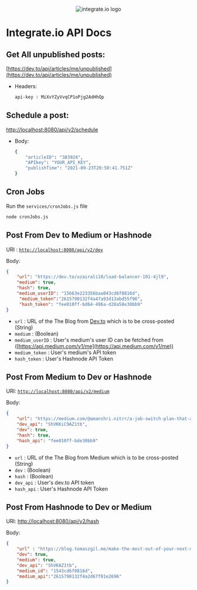 <p align="center">
  <img src="https://user-images.githubusercontent.com/72073401/136081559-35426b5c-6579-40ed-ac99-f064cfc47abd.png" alt="integrate.io logo"/>
</p>

# Integrate.io API Docs

## Get All unpublished posts:

[https://dev.to/api/articles/me/unpublished](https://dev.to/api/articles/me/unpublished)

- Headers:
    
    ```bash
    api-key : MiXvYZyVvqCP1oPjg2AdHhQp
    ```
    

## Schedule a post:

[http://localhost:8080/api/v2/schedule](http://localhost:8080/api/v2/schedule)

- Body:
    
    ```bash
    {
        "articleID": "383924",
        "APIkey": "YOUR_API_KEY",
        "publishTime": "2021-09-23T20:50:41.751Z"
    }
    ```
    

## Cron Jobs

Run the `services/cronJobs.js` file

```bash
node cronJobs.js
```

## Post From Dev to Medium or Hashnode

URI : [`http://localhost:8080/api/v2/dev`](http://localhost:8080/api/v2/dev)

Body:

```json
{
    "url": "https://dev.to/uzairali10/load-balancer-101-4jl9",
    "medium": true,
    "hash": true,
    "medium_userID": "15663e223356baa043cd6f0816d",
     "medium_token":"2615790132f4a47a93d13abd55f96",
     "hash_token": "fee010ff-bd64-496a-d28a58e30bb9"
}
```

- `url` : URL of the The Blog from [Dev.to](http://Dev.to) which is to be cross-posted (String)
- `medium` : (Boolean)
- `medium_userID` : User's medium's user ID can be fetched from ([https://api.medium.com/v1/me](https://api.medium.com/v1/me))
- `medium_token` : User's medium's API token
- `hash_token` : User's Hashnode API Token

## Post From Medium to Dev or Hashnode

URI: [`http://localhost:8080/api/v2/medium`](http://localhost:8080/api/v2/medium)

Body:

```json
{
    "url": "https://medium.com/@amanshri.nitrr/a-job-switch-plan-that-actually-works-e09701c26d88",
    "dev_api": "ShVKKiC9AZ1tb",
    "dev": true,
    "hash": true,
    "hash_api": "fee010ff-bde30bb9"
}
```

- `url` : URL of the The Blog from Medium which is to be cross-posted (String)
- `dev` : (Boolean)
- `hash` : (Boolean)
- `dev_api` : User's dev.to API token
- `hash_api` : User's Hashnode API Token

## Post From Hashnode to Dev or Medium

URI: [http://localhost:8080/api/v2/hash](http://localhost:8080/api/v2/hash)

Body:

```json
{
    "url" : "https://blog.tomaszgil.me/make-the-most-out-of-your-next-migration-project",
    "dev": true,
    "medium": true,
    "dev_api": "ShVKAZ1tb",
    "medium_id": "1543cd6f0816d",
    "medium_api":"2615790132f4a2d67f81e2696"
}
```
